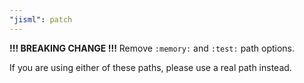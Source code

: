 ```yaml
---
"jisml": patch
---
```


**!!! BREAKING CHANGE !!!** Remove `:memory:` and `:test:` path options.

If you are using either of these paths, please use a real path instead.

